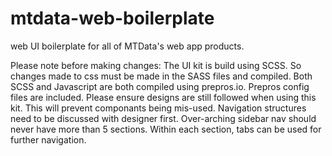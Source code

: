 # mtdata-web-boilerplate
web UI boilerplate for all of MTData's web app products.

Please note before making changes:
The UI kit is build using SCSS. So changes made to css must be made in the SASS files and compiled.
Both SCSS and Javascript are both compiled using prepros.io. Prepros config files are included.
Please ensure designs are still followed when using this kit. This will prevent componants being mis-used.
Navigation structures need to be discussed with designer first. Over-arching sidebar nav should never have more than 5 sections. Within each section, tabs can be used for further navigation.
